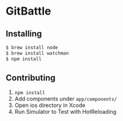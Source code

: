 # GitBattle

## Installing

```bash
$ brew install node  
$ brew install watchman
$ npm install
```

## Contributing

1. `npm install`
2. Add components under `app/components/`
3. Open ios directory in Xcode 
5. Run Simulator to Test with HotReloading
